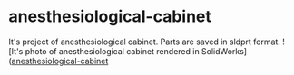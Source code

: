 # anesthesiological-cabinet
 It's project of anesthesiological cabinet. Parts are saved in sldprt format. 
![It's photo of anesthesiological cabinet rendered in SolidWorks]([anesthesiological-cabinet](https://github.com/wleng2001/anesthesiological-cabinet/prototyp%I.JPG)
